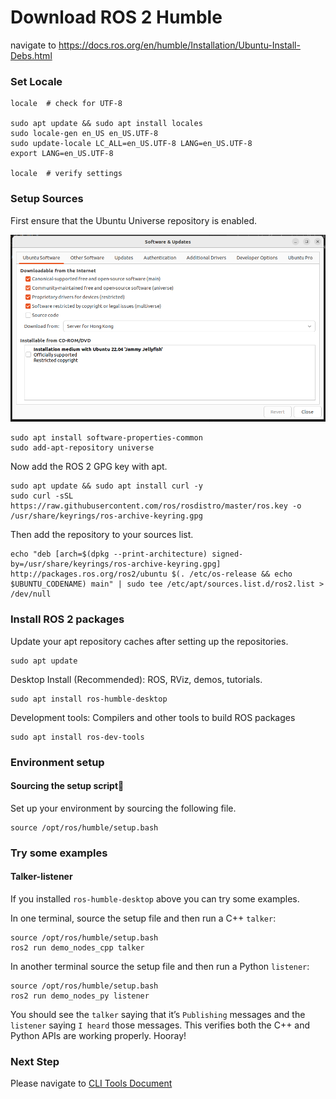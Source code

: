 # Download ROS 2 Humble

navigate to https://docs.ros.org/en/humble/Installation/Ubuntu-Install-Debs.html

### Set Locale

```
locale  # check for UTF-8

sudo apt update && sudo apt install locales
sudo locale-gen en_US en_US.UTF-8
sudo update-locale LC_ALL=en_US.UTF-8 LANG=en_US.UTF-8
export LANG=en_US.UTF-8

locale  # verify settings
```

### Setup Sources

First ensure that the Ubuntu Universe repository is enabled.

<div style="text-align: center;">
    <img src="img/image.png" alt="drawing" width="600"/>
</div>

```
sudo apt install software-properties-common
sudo add-apt-repository universe
```

Now add the ROS 2 GPG key with apt.

```
sudo apt update && sudo apt install curl -y
sudo curl -sSL https://raw.githubusercontent.com/ros/rosdistro/master/ros.key -o /usr/share/keyrings/ros-archive-keyring.gpg
```

Then add the repository to your sources list.

```
echo "deb [arch=$(dpkg --print-architecture) signed-by=/usr/share/keyrings/ros-archive-keyring.gpg] http://packages.ros.org/ros2/ubuntu $(. /etc/os-release && echo $UBUNTU_CODENAME) main" | sudo tee /etc/apt/sources.list.d/ros2.list > /dev/null
```

### Install ROS 2 packages

Update your apt repository caches after setting up the repositories.

```
sudo apt update
```

Desktop Install (Recommended): ROS, RViz, demos, tutorials.

```
sudo apt install ros-humble-desktop
```

Development tools: Compilers and other tools to build ROS packages
```
sudo apt install ros-dev-tools
```

### Environment setup

#### Sourcing the setup script
Set up your environment by sourcing the following file.
```
source /opt/ros/humble/setup.bash
```

### Try some examples

#### Talker-listener

If you installed `ros-humble-desktop` above you can try some examples.

In one terminal, source the setup file and then run a C++ `talker`:

```
source /opt/ros/humble/setup.bash
ros2 run demo_nodes_cpp talker
```

In another terminal source the setup file and then run a Python `listener`:

```
source /opt/ros/humble/setup.bash
ros2 run demo_nodes_py listener
```

You should see the `talker` saying that it’s `Publishing` messages and the `listener` saying `I heard` those messages. This verifies both the C++ and Python APIs are working properly. Hooray!

### Next Step

Please navigate to [CLI Tools Document](2_doc.md)